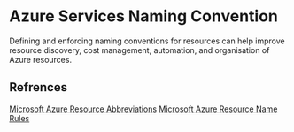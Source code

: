 # Azure Services Naming Convention 

Defining and enforcing naming conventions for resources can help improve resource discovery, cost management, automation, and organisation of Azure resources.

## Refrences  
[Microsoft Azure Resource Abbreviations](https://docs.microsoft.com/en-us/azure/cloud-adoption-framework/ready/azure-best-practices/resource-abbreviations)
[Microsoft Azure Resource Name Rules](https://docs.microsoft.com/en-us/azure/azure-resource-manager/management/resource-name-rules)
